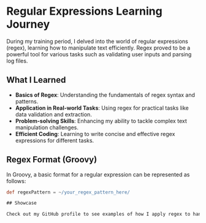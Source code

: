 # Regular Expressions Learning Journey

During my training period, I delved into the world of regular expressions (regex), learning how to manipulate text efficiently. Regex proved to be a powerful tool for various tasks such as validating user inputs and parsing log files.

## What I Learned

- **Basics of Regex**: Understanding the fundamentals of regex syntax and patterns.
- **Application in Real-world Tasks**: Using regex for practical tasks like data validation and extraction.
- **Problem-solving Skills**: Enhancing my ability to tackle complex text manipulation challenges.
- **Efficient Coding**: Learning to write concise and effective regex expressions for different tasks.

## Regex Format (Groovy)

In Groovy, a basic format for a regular expression can be represented as follows:

```groovy
def regexPattern = ~/your_regex_pattern_here/

## Showcase

Check out my GitHub profile to see examples of how I apply regex to handle various data manipulation tasks with simplicity and intelligence.



